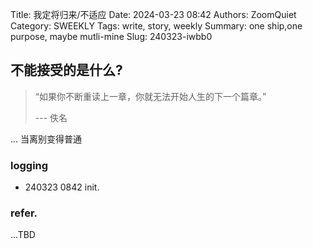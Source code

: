 Title: 我定将归来/不适应
Date: 2024-03-23 08:42
Authors: ZoomQuiet
Category: SWEEKLY
Tags: write, story, weekly
Summary: one ship,one purpose, maybe mutli-mine
Slug: 240323-iwbb0


## 不能接受的是什么?

> “如果你不断重读上一章，你就无法开始人生的下一个篇章。” 
> 
> --- 佚名


... 当离别变得普通


### logging

- 240323 0842 init.

### refer.


...TBD